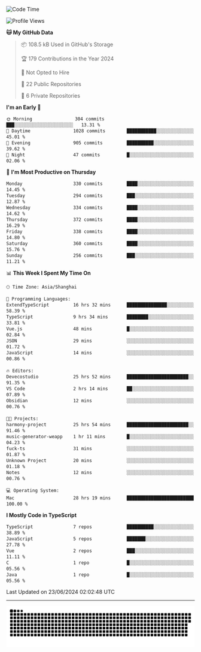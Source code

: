 <!--
<picture>
  <source
    srcset="https://github-readme-stats.vercel.app/api?username=kevinxft&show_icons=true&theme=dark"
    media="(prefers-color-scheme: dark)"
  />
  <source
    srcset="https://github-readme-stats.vercel.app/api?username=kevinxft&show_icons=true"
    media="(prefers-color-scheme: light), (prefers-color-scheme: no-preference)"
  />
  <img src="https://github-readme-stats.vercel.app/api?username=kevinxft&show_icons=true" />
</picture>
-->

<!--START_SECTION:waka-->
![Code Time](http://img.shields.io/badge/Code%20Time-1%2C612%20hrs%2055%20mins-blue)

![Profile Views](http://img.shields.io/badge/Profile%20Views-0-blue)

**🐱 My GitHub Data** 

> 📦 108.5 kB Used in GitHub's Storage 
 > 
> 🏆 179 Contributions in the Year 2024
 > 
> 🚫 Not Opted to Hire
 > 
> 📜 22 Public Repositories 
 > 
> 🔑 6 Private Repositories 
 > 
**I'm an Early 🐤** 

```text
🌞 Morning                304 commits         ███░░░░░░░░░░░░░░░░░░░░░░   13.31 % 
🌆 Daytime                1028 commits        ███████████░░░░░░░░░░░░░░   45.01 % 
🌃 Evening                905 commits         ██████████░░░░░░░░░░░░░░░   39.62 % 
🌙 Night                  47 commits          █░░░░░░░░░░░░░░░░░░░░░░░░   02.06 % 
```
📅 **I'm Most Productive on Thursday** 

```text
Monday                   330 commits         ████░░░░░░░░░░░░░░░░░░░░░   14.45 % 
Tuesday                  294 commits         ███░░░░░░░░░░░░░░░░░░░░░░   12.87 % 
Wednesday                334 commits         ████░░░░░░░░░░░░░░░░░░░░░   14.62 % 
Thursday                 372 commits         ████░░░░░░░░░░░░░░░░░░░░░   16.29 % 
Friday                   338 commits         ████░░░░░░░░░░░░░░░░░░░░░   14.80 % 
Saturday                 360 commits         ████░░░░░░░░░░░░░░░░░░░░░   15.76 % 
Sunday                   256 commits         ███░░░░░░░░░░░░░░░░░░░░░░   11.21 % 
```


📊 **This Week I Spent My Time On** 

```text
🕑︎ Time Zone: Asia/Shanghai

💬 Programming Languages: 
ExtendTypeScript         16 hrs 32 mins      ███████████████░░░░░░░░░░   58.39 % 
TypeScript               9 hrs 34 mins       ████████░░░░░░░░░░░░░░░░░   33.81 % 
Vue.js                   48 mins             █░░░░░░░░░░░░░░░░░░░░░░░░   02.84 % 
JSON                     29 mins             ░░░░░░░░░░░░░░░░░░░░░░░░░   01.72 % 
JavaScript               14 mins             ░░░░░░░░░░░░░░░░░░░░░░░░░   00.86 % 

🔥 Editors: 
Devecostudio             25 hrs 52 mins      ███████████████████████░░   91.35 % 
VS Code                  2 hrs 14 mins       ██░░░░░░░░░░░░░░░░░░░░░░░   07.89 % 
Obsidian                 12 mins             ░░░░░░░░░░░░░░░░░░░░░░░░░   00.76 % 

🐱‍💻 Projects: 
harmony-project          25 hrs 54 mins      ███████████████████████░░   91.46 % 
music-generator-weapp    1 hr 11 mins        █░░░░░░░░░░░░░░░░░░░░░░░░   04.23 % 
fuck-ts                  31 mins             ░░░░░░░░░░░░░░░░░░░░░░░░░   01.87 % 
Unknown Project          20 mins             ░░░░░░░░░░░░░░░░░░░░░░░░░   01.18 % 
Notes                    12 mins             ░░░░░░░░░░░░░░░░░░░░░░░░░   00.76 % 

💻 Operating System: 
Mac                      28 hrs 19 mins      █████████████████████████   100.00 % 
```

**I Mostly Code in TypeScript** 

```text
TypeScript               7 repos             ██████████░░░░░░░░░░░░░░░   38.89 % 
JavaScript               5 repos             ███████░░░░░░░░░░░░░░░░░░   27.78 % 
Vue                      2 repos             ███░░░░░░░░░░░░░░░░░░░░░░   11.11 % 
C                        1 repo              █░░░░░░░░░░░░░░░░░░░░░░░░   05.56 % 
Java                     1 repo              █░░░░░░░░░░░░░░░░░░░░░░░░   05.56 % 
```




 Last Updated on 23/06/2024 02:02:48 UTC
<!--END_SECTION:waka-->

---

<picture>
  <source media="(prefers-color-scheme: dark)" srcset="https://raw.githubusercontent.com/kevinxft/kevinxft/output/github-contribution-grid-snake-dark.svg">
  <source media="(prefers-color-scheme: light)" srcset="https://raw.githubusercontent.com/kevinxft/kevinxft/output/github-contribution-grid-snake.svg">
  <img alt="github contribution grid snake animation" src="https://raw.githubusercontent.com/kevinxft/kevinxft/output/github-contribution-grid-snake.svg">
</picture>